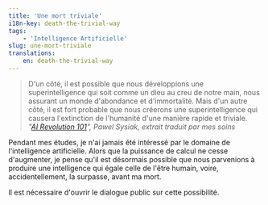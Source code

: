 ```yaml
---
title: 'Une mort triviale'
i18n-key: death-the-trivial-way
tags:
    - 'Intelligence Artificielle'
slug: une-mort-triviale
translations:
    en: death-the-trivial-way
---
```


> D'un côté, il est possible que nous développions une superintelligence qui
> soit comme un dieu au creu de notre main, nous assurant un monde d'abondance
> et d'immortalité. Mais d'un autre côté, il est fort probable que nous créerons
> une superintelligence qui causera l'extinction de l'humanité d'une manière
> rapide et triviale.  
> <cite>"[AI Revolution 101](https://medium.com/ai-revolution/ai-revolution-101-8dce1d9cb62d#.a4h51z3m7)",
> Pawel Sysiak, extrait traduit par mes soins</cite>

Pendant mes études, je n'ai jamais été intéressé par le domaine de
l'intelligence artificielle. Alors que la puissance de calcul ne cesse
d'augmenter, je pense qu'il est désormais possible que nous parvenions à
produire une intelligence qui égale celle de l'être humain, voire,
accidentellement, la surpasse, avant ma mort.

Il est nécessaire d'ouvrir le dialogue public sur cette possibilité.
